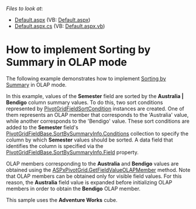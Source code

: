 <!-- default file list -->
*Files to look at*:

* [Default.aspx](./CS/ASPxPivotGrid_OLAPSortBySummary/Default.aspx) (VB: [Default.aspx](./VB/ASPxPivotGrid_OLAPSortBySummary/Default.aspx))
* [Default.aspx.cs](./CS/ASPxPivotGrid_OLAPSortBySummary/Default.aspx.cs) (VB: [Default.aspx.vb](./VB/ASPxPivotGrid_OLAPSortBySummary/Default.aspx.vb))
<!-- default file list end -->
# How to implement Sorting by Summary in OLAP mode


<p>The following example demonstrates how to implement <a href="https://documentation.devexpress.com/#AspNet/CustomDocument8456">Sorting by Summary</a> in OLAP mode.</p>
<p>In this example, values of the <strong>Semester</strong> field are sorted by the <strong>Australia | Bendigo</strong> column summary values. To do this, two sort conditions represented by <a href="https://documentation.devexpress.com/#CoreLibraries/clsDevExpressXtraPivotGridPivotGridFieldSortConditiontopic">PivotGridFieldSortCondition</a> instances are created. One of them represents an OLAP member that corresponds to the 'Australia' value, while another corresponds to the 'Bendigo' value. These sort conditions are added to the <strong>Semester</strong> field's <a href="https://documentation.devexpress.com/#CoreLibraries/DevExpressXtraPivotGridPivotGridFieldSortBySummaryInfo_Conditionstopic">PivotGridFieldBase.SortBySummaryInfo.Conditions</a> collection to specify the column by which <strong>Semester</strong> values should be sorted. A data field that identifies the column is specified via the <a href="https://documentation.devexpress.com/#CoreLibraries/DevExpressXtraPivotGridPivotGridFieldSortBySummaryInfo_Fieldtopic">PivotGridFieldBase.SortBySummaryInfo.Field</a> property.</p>
<p>OLAP members corresponding to the <strong>Australia</strong> and <strong>Bendigo</strong> values are obtained using the <a href="https://documentation.devexpress.com/#AspNet/DevExpressWebASPxPivotGridASPxPivotGrid_GetFieldValueOLAPMembertopic">ASPxPivotGrid.GetFieldValueOLAPMember</a> method. Note that OLAP members can be obtained only for visible field values. For this reason, the <strong>Australia</strong> field value is expanded before initializing OLAP members in order to obtain the <strong>Bendigo</strong> OLAP member.</p>
<p>This sample uses the <strong>Adventure Works</strong> cube.</p>

<br/>


